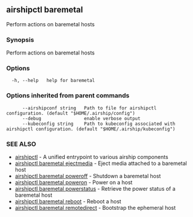 ## airshipctl baremetal

Perform actions on baremetal hosts

### Synopsis

Perform actions on baremetal hosts

### Options

```
  -h, --help   help for baremetal
```

### Options inherited from parent commands

```
      --airshipconf string   Path to file for airshipctl configuration. (default "$HOME/.airship/config")
      --debug                enable verbose output
      --kubeconfig string    Path to kubeconfig associated with airshipctl configuration. (default "$HOME/.airship/kubeconfig")
```

### SEE ALSO

* [airshipctl](airshipctl.md)	 - A unified entrypoint to various airship components
* [airshipctl baremetal ejectmedia](airshipctl_baremetal_ejectmedia.md)	 - Eject media attached to a baremetal host
* [airshipctl baremetal poweroff](airshipctl_baremetal_poweroff.md)	 - Shutdown a baremetal host
* [airshipctl baremetal poweron](airshipctl_baremetal_poweron.md)	 - Power on a host
* [airshipctl baremetal powerstatus](airshipctl_baremetal_powerstatus.md)	 - Retrieve the power status of a baremetal host
* [airshipctl baremetal reboot](airshipctl_baremetal_reboot.md)	 - Reboot a host
* [airshipctl baremetal remotedirect](airshipctl_baremetal_remotedirect.md)	 - Bootstrap the ephemeral host

